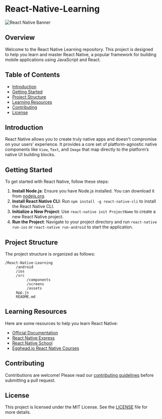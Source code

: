 # React-Native-Learning
![React Native Banner](https://cdn.prod.website-files.com/6523ed2d670117e5922bd1d3/65326120a02877d79b4d47d4_63e3afec99c76230a341b1ac_feb-13-20-banner.png)

## Overview
Welcome to the React Native Learning repository. This project is designed to help you learn and master React Native, a popular framework for building mobile applications using JavaScript and React.

## Table of Contents
- [Introduction](#introduction)
- [Getting Started](#getting-started)
- [Project Structure](#project-structure)
- [Learning Resources](#learning-resources)
- [Contributing](#contributing)
- [License](#license)

## Introduction
React Native allows you to create truly native apps and doesn't compromise on your users' experience. It provides a core set of platform-agnostic native components like `View`, `Text`, and `Image` that map directly to the platform’s native UI building blocks.

## Getting Started
To get started with React Native, follow these steps:

1. **Install Node.js**: Ensure you have Node.js installed. You can download it from [nodejs.org](https://nodejs.org/).
2. **Install React Native CLI**: Run `npm install -g react-native-cli` to install the React Native CLI.
3. **Initialize a New Project**: Use `react-native init ProjectName` to create a new React Native project.
4. **Run the Project**: Navigate to your project directory and run `react-native run-ios` or `react-native run-android` to start the application.

## Project Structure
The project structure is organized as follows:
```
/React-Native-Learning
     /android
     /ios
     /src
          /components
          /screens
          /assets
     App.js
     README.md
```

## Learning Resources
Here are some resources to help you learn React Native:
- [Official Documentation](https://reactnative.dev/docs/getting-started)
- [React Native Express](https://www.reactnative.express/)
- [React Native School](https://www.reactnativeschool.com/)
- [Egghead.io React Native Courses](https://egghead.io/q/react-native)

## Contributing
Contributions are welcome! Please read our [contributing guidelines](CONTRIBUTING.md) before submitting a pull request.

## License
This project is licensed under the MIT License. See the [LICENSE](LICENSE) file for more details.